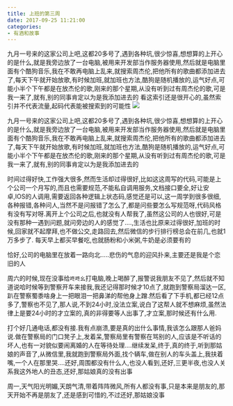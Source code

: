 ```yaml
---
title: 上班的第三周
date: 2017-09-25 11:21:00
categories: 
- 有酒和故事
---
```

九月一号来的这家公司上吧,这都20多号了,遇到各种坑,很少惊喜,想想算的上开心的是什么,就是我旁边放了一台电脑,被用来开发部当作服务器使用,然后就是电脑里面有个酷狗音乐,我在不敢再电脑上乱来,就搜索周杰伦,把他所有的歌曲都添加进去了,每天下午就开始放歌,有时候加班,就加班也方法,酷狗是随机播放的,运气好点,可能小半个下午都是在放杰伦的歌,刚来的那个星期,从没有听到过有周杰伦的歌,可是我一来了,就有,别的同事肯定以为是我添加进去的
看这索引还是很开心的,虽然索引并不代表流量,起码代表能被搜索到的可能性
![](https://blog-anthony.s3-ap-northeast-1.amazonaws.com/blog/copy_20201213151514.png)
<!-- more -->

九月一号来的这家公司上吧,这都20多号了,遇到各种坑,很少惊喜,想想算的上开心的是什么,就是我旁边放了一台电脑,被用来开发部当作服务器使用,然后就是电脑里面有个酷狗音乐,我在不敢再电脑上乱来,就搜索周杰伦,把他所有的歌曲都添加进去了,每天下午就开始放歌,有时候加班,就加班也方法,酷狗是随机播放的,运气好点,可能小半个下午都是在放杰伦的歌,刚来的那个星期,从没有听到过有周杰伦的歌,可是我一来了,就有,别的同事肯定以为是我添加进去的

时间过得好快,工作强大很多,然而生活却过得很好,比如这这周写的代码,可能是上个公司一个月写的,而且也需要规范,不能私自调用服务,文档接口要全,好让安卓,IOS的人调用,需要返回各种逻辑上状态码,感觉还是可以,这一周学到很多很细,各种报错,各种问人,当然不是问报错了怎么了,都是问些要怎么写规范呀,代码风格有没有写对呀.离开上个公司之后,也就没有人帮我了,虽然这公司的人也很好,可是没有那种一遇到问题,就问旁边的人的感觉了....,生活也比原来过得很好,加班的时候,回家就不起摩拜,也不做公交,走路回去,然后微信的步行排行榜总会在前几,也就1万多步了. 每天早上都买早餐吃,也就肠粉和小米粥,牛奶是必须要有的

恰好,公司的电脑里在放着一路向北.....悲伤的气息的迎风扑来,主要还是我是个恋旧的人

周六的时候,现在没事给`咚咚幺`打电脑,晚上喝醉了,报警说我朋友不见了,然后就不知道说哈时候等到警察开车来接我,我还记得那时候才10点了,就跑到警察局溜达一区,趴在警察蜀黍啥身上一把眼泪一把鼻涕的帮他身上蹭.然后看了下手机,都已经12点多了,警察也不见了,那人说,不到24小时,没法立案,说白了这帮人就不想麻烦,虽然法律上是要24小时的才立案的,真的非得要等人出事了,才立案,那时候还有什么用.

打个好几通电话,都没有接.我有点崩溃,要是真的出什么事情,我该怎么跟那人爸妈说.做在警察局的门口凳子上,发着呆,警察局里有警察在骂别的人,应该是不听话的坏人,也有一对貌似要闹离婚的人在等待处理....继续发呆,终于,真的终于,听到那姑娘的声音了,从微信里,我就跑到警察局外面,找个辆车,做在别人的车头盖上,我扶着嘴,一个人在那里哭....还好,周围都没有什么人,也没人看到,还好,三更半夜,也没人关系我这外地人的丑态,还好,那姑娘真的没有出事

周一,天气阳光明媚,天朗气清,带着阵阵微风,所有人都没有事,只是本来是朋友的,那天开始不再是朋友了,还是感到可惜的,不过还好,那姑娘没事



